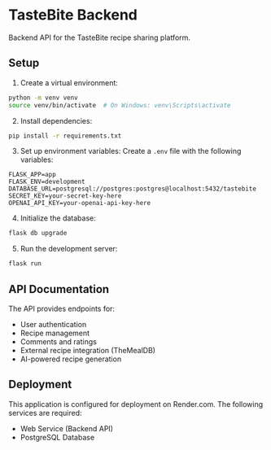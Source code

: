 # TasteBite Backend

Backend API for the TasteBite recipe sharing platform.

## Setup

1. Create a virtual environment:
```bash
python -m venv venv
source venv/bin/activate  # On Windows: venv\Scripts\activate
```

2. Install dependencies:
```bash
pip install -r requirements.txt
```

3. Set up environment variables:
Create a `.env` file with the following variables:
```
FLASK_APP=app
FLASK_ENV=development
DATABASE_URL=postgresql://postgres:postgres@localhost:5432/tastebite
SECRET_KEY=your-secret-key-here
OPENAI_API_KEY=your-openai-api-key-here
```

4. Initialize the database:
```bash
flask db upgrade
```

5. Run the development server:
```bash
flask run
```

## API Documentation

The API provides endpoints for:
- User authentication
- Recipe management
- Comments and ratings
- External recipe integration (TheMealDB)
- AI-powered recipe generation

## Deployment

This application is configured for deployment on Render.com. The following services are required:
- Web Service (Backend API)
- PostgreSQL Database 